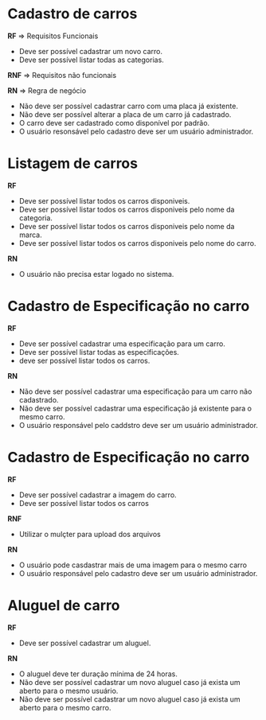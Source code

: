 # Cadastro de carros

**RF** => Requisitos Funcionais
 - Deve ser possível cadastrar um novo carro.
 - Deve ser possível listar todas as categorias.

**RNF** => Requisitos não funcionais

**RN** => Regra de negócio
 - Não deve ser possível cadastrar carro com uma placa já existente.
 - Não deve ser possível alterar a placa de um carro já cadastrado.
 - O carro deve ser cadastrado como disponível por padrão.
 - O usuário resonsável pelo cadastro deve ser um usuário administrador.

 # Listagem de carros

**RF**
- Deve ser possível listar todos os carros disponiveis.
- Deve ser possível listar todos os carros disponiveis pelo nome da categoria.
- Deve ser possível listar todos os carros disponiveis pelo nome da marca.
- Deve ser possível listar todos os carros disponiveis pelo nome do carro.

**RN**
- O usuário não precisa estar logado no sistema.

# Cadastro de Especificação no carro

**RF**
- Deve ser possível cadastrar uma especificação para um carro.
- Deve ser possível listar todas as especificações.
- deve ser possível listar todos os carros.

**RN**
- Não deve ser possível cadastrar uma especificação para um carro não cadastrado.
- Não deve ser possível cadastrar uma especificação já existente para o mesmo carro.
- O usuário responsável pelo caddstro deve ser um usuário administrador.

# Cadastro de Especificação no carro

**RF**
- Deve ser possível cadastrar a imagem do carro.
- Deve ser possível listar todos os carros

**RNF**
- Utilizar o mulçter para upload dos arquivos

**RN**
- O usuário pode casdastrar mais de uma imagem para o mesmo carro
- O usuário responsável pelo cadastro deve ser um usuário administrador.

# Aluguel de carro

**RF**
- Deve ser possível cadastrar um aluguel.

**RN**
- O aluguel deve ter duração mínima de 24 horas.
- Não deve ser possível cadastrar um novo aluguel caso já exista um aberto para o mesmo usuário.
- Não deve ser possível cadastrar um novo aluguel caso já exista um aberto para o mesmo carro.